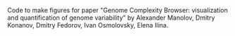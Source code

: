 Code to make figures for paper "Genome Complexity Browser: visualization and quantification of genome variability” by Alexander Manolov, Dmitry Konanov, Dmitry Fedorov, Ivan Osmolovsky, Elena Ilina.
